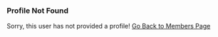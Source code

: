 ### Profile Not Found

Sorry, this user has not provided a profile!
[Go Back to Members Page](team.md)

